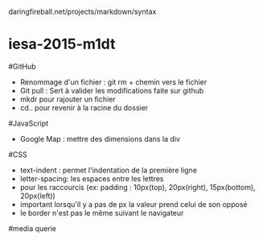 daringfireball.net/projects/markdown/syntax
# iesa-2015-m1dt 

#GitHub

* Renommage d'un fichier : git rm + chemin vers le fichier
* Git pull : Sert à valider les modifications faite sur github 
* mkdr pour rajouter un fichier
* cd.. pour revenir à la racine du dossier 


#JavaScript

* Google Map : mettre des dimensions dans la div

#CSS
* text-indent : permet l'indentation de la première ligne
* letter-spacing: les espaces entre les lettres
* pour les raccourcis (ex: padding : 10px(top), 20px(right), 15px(bottom), 20px(left))
* important lorsqu'il y a pas de px la valeur prend celui de son opposé
* le border n'est pas le même suivant le navigateur

#media querie